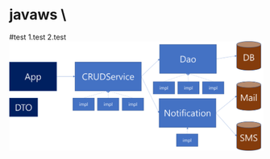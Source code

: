 # javaws   \\
#test
1.test
2.test
![2-1_title](https://github.com/leejeani/javaws/blob/main/ws0306/0309.png)
